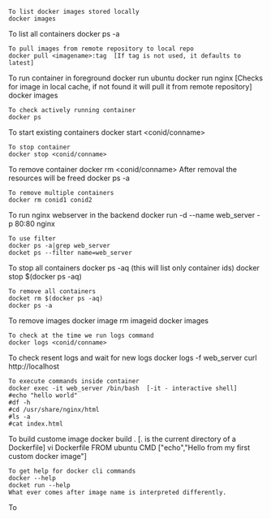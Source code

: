 ```
To list docker images stored locally
docker images
```
To list all containers
docker ps -a
```
To pull images from remote repository to local repo
docker pull <imagename>:tag  [If tag is not used, it defaults to latest]
```
To run container in foreground
docker run ubuntu
docker run nginx  [Checks for image in local cache, if not found it will pull it from remote repository]
docker images
```
To check actively running container
docker ps
```
To start existing containers
docker start <conid/conname>
```
To stop container
docker stop <conid/conname>
```
To remove container
docker rm <conid/conname>
After removal the resources will be freed
docker ps -a
```
To remove multiple containers
docker rm conid1 conid2
```
To run nginx webserver in the backend
docker run -d --name web_server -p 80:80 nginx
```
To use filter
docker ps -a|grep web_server
docket ps --filter name=web_server
```
To stop all containers
docker ps -aq (this will list only container ids)
docker stop $(docker ps -aq)
```
To remove all containers
docket rm $(docker ps -aq)
docker ps -a
```
To remove images
docker image rm imageid
docker images
```
To check at the time we run logs command
docker logs <conid/conname>
```
To check resent logs and wait for new logs
docker logs -f web_server
curl http://localhost
```
To execute commands inside container
docker exec -it web_server /bin/bash  [-it - interactive shell]
#echo "hello world"
#df -h
#cd /usr/share/nginx/html
#ls -a
#cat index.html
```
To build custome image
docker build .  [. is the current directory of a Dockerfile]
vi Dockerfile
FROM ubuntu
CMD ["echo","Hello from my first custom docker image"]
```
To get help for docker cli commands
docker --help
docket run --help
What ever comes after image name is interpreted differently.
```


To  
